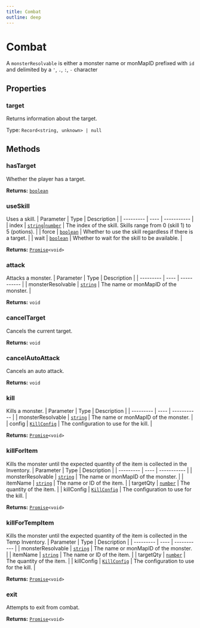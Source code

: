 ```yaml
---
title: Combat
outline: deep
---
```

# Combat

A `monsterResolvable` is either a monster name or monMapID prefixed with `id` and delimited by a `'`, `.`, `:`, `-` character



## Properties

### target<Badge text="getter" />
Returns information about the target.

Type: <code>Record<string, unknown> | null</code>

## Methods

### hasTarget
Whether the player has a target.

**Returns:** <code><a href="https://developer.mozilla.org/en-us/docs/web/javascript/reference/global_objects/boolean">boolean</a></code>

### useSkill
Uses a skill.
| Parameter | Type | Description |
| --------- | ---- | ----------- |
| index | <code><a href="https://developer.mozilla.org/en-us/docs/web/javascript/reference/global_objects/string">string</a></code>\|<code><a href="https://developer.mozilla.org/en-us/docs/web/javascript/reference/global_objects/number">number</a></code> | The index of the skill. Skills range from 0 (skill 1) to 5 (potions). |
| force | <code><a href="https://developer.mozilla.org/en-us/docs/web/javascript/reference/global_objects/boolean">boolean</a></code> | Whether to use the skill regardless if there is a target. |
| wait | <code><a href="https://developer.mozilla.org/en-us/docs/web/javascript/reference/global_objects/boolean">boolean</a></code> | Whether to wait for the skill to be available. |

**Returns:** <code><a href="https://developer.mozilla.org/en-us/docs/web/javascript/reference/global_objects/promise">Promise</a>&lt;void&gt;</code>

### attack
Attacks a monster.
| Parameter | Type | Description |
| --------- | ---- | ----------- |
| monsterResolvable | <code><a href="https://developer.mozilla.org/en-us/docs/web/javascript/reference/global_objects/string">string</a></code> | The name or monMapID of the monster. |

**Returns:** `void`

### cancelTarget
Cancels the current target.

**Returns:** `void`

### cancelAutoAttack
Cancels an auto attack.

**Returns:** `void`

### kill
Kills a monster.
| Parameter | Type | Description |
| --------- | ---- | ----------- |
| monsterResolvable | <code><a href="https://developer.mozilla.org/en-us/docs/web/javascript/reference/global_objects/string">string</a></code> | The name or monMapID of the monster. |
| config | <code><a href="/api/typedefs/killconfig">KillConfig</a></code> | The configuration to use for the kill. |

**Returns:** <code><a href="https://developer.mozilla.org/en-us/docs/web/javascript/reference/global_objects/promise">Promise</a>&lt;void&gt;</code>

### killForItem
Kills the monster until the expected quantity of the item is collected in the Inventory.
| Parameter | Type | Description |
| --------- | ---- | ----------- |
| monsterResolvable | <code><a href="https://developer.mozilla.org/en-us/docs/web/javascript/reference/global_objects/string">string</a></code> | The name or monMapID of the monster. |
| itemName | <code><a href="https://developer.mozilla.org/en-us/docs/web/javascript/reference/global_objects/string">string</a></code> | The name or ID of the item. |
| targetQty | <code><a href="https://developer.mozilla.org/en-us/docs/web/javascript/reference/global_objects/number">number</a></code> | The quantity of the item. |
| killConfig | <code><a href="/api/typedefs/killconfig">KillConfig</a></code> | The configuration to use for the kill. |

**Returns:** <code><a href="https://developer.mozilla.org/en-us/docs/web/javascript/reference/global_objects/promise">Promise</a>&lt;void&gt;</code>

### killForTempItem
Kills the monster until the expected quantity of the item is collected in the Temp Inventory.
| Parameter | Type | Description |
| --------- | ---- | ----------- |
| monsterResolvable | <code><a href="https://developer.mozilla.org/en-us/docs/web/javascript/reference/global_objects/string">string</a></code> | The name or monMapID of the monster. |
| itemName | <code><a href="https://developer.mozilla.org/en-us/docs/web/javascript/reference/global_objects/string">string</a></code> | The name or ID of the item. |
| targetQty | <code><a href="https://developer.mozilla.org/en-us/docs/web/javascript/reference/global_objects/number">number</a></code> | The quantity of the item. |
| killConfig | <code><a href="/api/typedefs/killconfig">KillConfig</a></code> | The configuration to use for the kill. |

**Returns:** <code><a href="https://developer.mozilla.org/en-us/docs/web/javascript/reference/global_objects/promise">Promise</a>&lt;void&gt;</code>

### exit
Attempts to exit from combat.

**Returns:** <code><a href="https://developer.mozilla.org/en-us/docs/web/javascript/reference/global_objects/promise">Promise</a>&lt;void&gt;</code>
